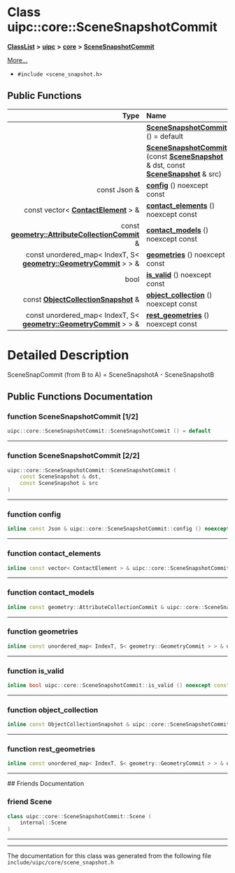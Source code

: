 

# Class uipc::core::SceneSnapshotCommit



[**ClassList**](annotated.md) **>** [**uipc**](namespaceuipc.md) **>** [**core**](namespaceuipc_1_1core.md) **>** [**SceneSnapshotCommit**](classuipc_1_1core_1_1_scene_snapshot_commit.md)



[More...](#detailed-description)

* `#include <scene_snapshot.h>`





































## Public Functions

| Type | Name |
| ---: | :--- |
|   | [**SceneSnapshotCommit**](#function-scenesnapshotcommit-12) () = default<br> |
|   | [**SceneSnapshotCommit**](#function-scenesnapshotcommit-22) (const [**SceneSnapshot**](classuipc_1_1core_1_1_scene_snapshot.md) & dst, const [**SceneSnapshot**](classuipc_1_1core_1_1_scene_snapshot.md) & src) <br> |
|  const Json & | [**config**](#function-config) () noexcept const<br> |
|  const vector&lt; [**ContactElement**](classuipc_1_1core_1_1_contact_element.md) &gt; & | [**contact\_elements**](#function-contact_elements) () noexcept const<br> |
|  const [**geometry::AttributeCollectionCommit**](classuipc_1_1geometry_1_1_attribute_collection_commit.md) & | [**contact\_models**](#function-contact_models) () noexcept const<br> |
|  const unordered\_map&lt; IndexT, S&lt; [**geometry::GeometryCommit**](classuipc_1_1geometry_1_1_geometry_commit.md) &gt; &gt; & | [**geometries**](#function-geometries) () noexcept const<br> |
|  bool | [**is\_valid**](#function-is_valid) () noexcept const<br> |
|  const [**ObjectCollectionSnapshot**](classuipc_1_1core_1_1_object_collection_snapshot.md) & | [**object\_collection**](#function-object_collection) () noexcept const<br> |
|  const unordered\_map&lt; IndexT, S&lt; [**geometry::GeometryCommit**](classuipc_1_1geometry_1_1_geometry_commit.md) &gt; &gt; & | [**rest\_geometries**](#function-rest_geometries) () noexcept const<br> |




























# Detailed Description


SceneSnapCommit (from B to A) = SceneSnapshotA - SceneSnapshotB 


    
## Public Functions Documentation




### function SceneSnapshotCommit [1/2]

```C++
uipc::core::SceneSnapshotCommit::SceneSnapshotCommit () = default
```




<hr>



### function SceneSnapshotCommit [2/2]

```C++
uipc::core::SceneSnapshotCommit::SceneSnapshotCommit (
    const SceneSnapshot & dst,
    const SceneSnapshot & src
) 
```




<hr>



### function config 

```C++
inline const Json & uipc::core::SceneSnapshotCommit::config () noexcept const
```




<hr>



### function contact\_elements 

```C++
inline const vector< ContactElement > & uipc::core::SceneSnapshotCommit::contact_elements () noexcept const
```




<hr>



### function contact\_models 

```C++
inline const geometry::AttributeCollectionCommit & uipc::core::SceneSnapshotCommit::contact_models () noexcept const
```




<hr>



### function geometries 

```C++
inline const unordered_map< IndexT, S< geometry::GeometryCommit > > & uipc::core::SceneSnapshotCommit::geometries () noexcept const
```




<hr>



### function is\_valid 

```C++
inline bool uipc::core::SceneSnapshotCommit::is_valid () noexcept const
```




<hr>



### function object\_collection 

```C++
inline const ObjectCollectionSnapshot & uipc::core::SceneSnapshotCommit::object_collection () noexcept const
```




<hr>



### function rest\_geometries 

```C++
inline const unordered_map< IndexT, S< geometry::GeometryCommit > > & uipc::core::SceneSnapshotCommit::rest_geometries () noexcept const
```




<hr>## Friends Documentation





### friend Scene 

```C++
class uipc::core::SceneSnapshotCommit::Scene (
    internal::Scene
) 
```




<hr>

------------------------------
The documentation for this class was generated from the following file `include/uipc/core/scene_snapshot.h`

